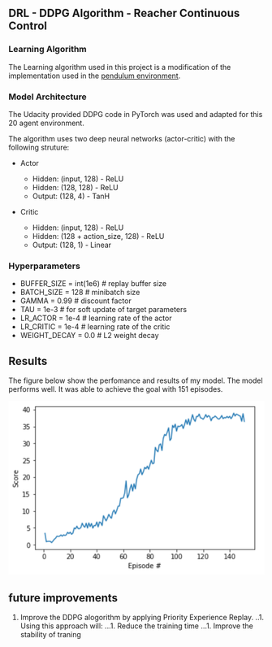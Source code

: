 ## DRL - DDPG Algorithm - Reacher Continuous Control
### Learning Algorithm
The Learning algorithm used in this project is a modification of the implementation used in the [pendulum environment](https://github.com/udacity/deep-reinforcement-learning/tree/master/ddpg-pendulum).

### Model Architecture
The Udacity provided DDPG code in PyTorch was used and adapted for this 20 agent environment.

The algorithm uses two deep neural networks (actor-critic) with the following struture:
- Actor    
    - Hidden: (input, 128)  - ReLU
    - Hidden: (128, 128)    - ReLU
    - Output: (128, 4)      - TanH

- Critic
    - Hidden: (input, 128)              - ReLU
    - Hidden: (128 + action_size, 128)  - ReLU
    - Output: (128, 1)                  - Linear


### Hyperparameters
- BUFFER_SIZE = int(1e6)  # replay buffer size
- BATCH_SIZE = 128        # minibatch size
- GAMMA = 0.99            # discount factor
- TAU = 1e-3              # for soft update of target parameters
- LR_ACTOR = 1e-4         # learning rate of the actor 
- LR_CRITIC = 1e-4        # learning rate of the critic
- WEIGHT_DECAY = 0.0 # L2 weight decay


## Results 

The figure below show the perfomance and results of my model. The model performs well. It was able to achieve the goal with 151 episodes.

![Udacity Results](https://github.com/nisheed75/Udacity-DRL-Continious-Control/blob/master/images/results.png)


## future improvements
1. Improve the DDPG alogorithm by applying Priority Experience Replay.
..1. Using this approach will:
...1. Reduce the training time
...1. Improve the stability of traning  
